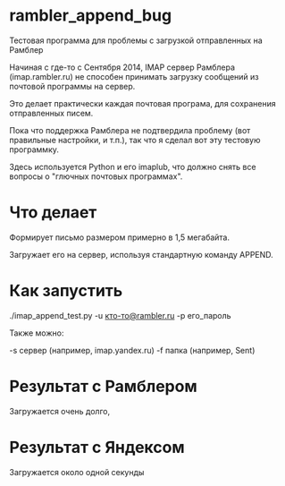 rambler_append_bug
==================

Тестовая программа для проблемы с загрузкой отправленных на Рамблер

Начиная с где-то с Сентября 2014, IMAP сервер Рамблера (imap.rambler.ru) не способен принимать загрузку сообщений из почтовой программы на сервер.

Это делает практически каждая почтовая програма, для сохранения отправленных писем.

Пока что поддержка Рамблера не подтвердила проблему (вот правильные настройки, и т.п.), так что я сделал вот эту тестовую программку.

Здесь используется Python и его imaplub, что должно снять все вопросы о "глючных почтовых программах".

Что делает
==================

Формирует письмо размером примерно в 1,5 мегабайта.

Загружает его на сервер, используя стандартную команду APPEND.

Как запустить
==================

./imap_append_test.py -u кто-то@rambler.ru -p его_пароль

Также можно:

-s сервер (например, imap.yandex.ru)
-f папка (например, Sent)

Результат с Рамблером
==================

Загружается очень долго, 

Результат с Яндексом
==================

Загружается около одной секунды

